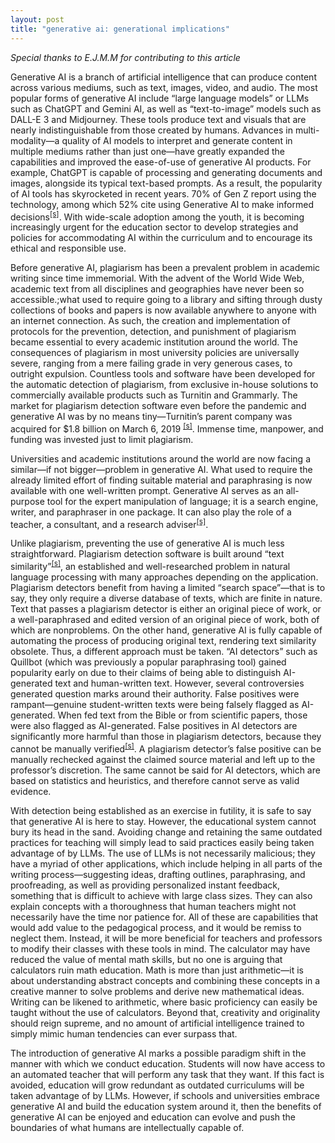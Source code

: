 ```yaml
---
layout: post
title: "generative ai: generational implications"
---
```


*Special thanks to E.J.M.M for contributing to this article*

Generative AI is a branch of artificial intelligence that can produce content across various mediums, such as text, images, video, and audio. The most popular forms of generative AI include “large language models” or LLMs such as ChatGPT and Gemini AI, as well as “text-to-image” models such as DALL-E 3 and Midjourney. These tools produce text and visuals that are nearly indistinguishable from those created by humans. Advances in multi-modality—a quality of AI models to interpret and generate content in multiple mediums rather than just one—have greatly expanded the capabilities and improved the ease-of-use of generative AI products. For example, ChatGPT is capable of processing and generating documents and images, alongside its typical text-based prompts. As a result, the popularity of AI tools has skyrocketed in recent years. 70% of Gen Z report using the technology, among which 52% cite using Generative AI to make informed decisions<sup>[[s]](https://www.turnitin.com/press/advance-to-acquire-turnitin)</sup>. With wide-scale adoption among the youth, it is becoming increasingly urgent for the education sector to develop strategies and policies for accommodating AI within the curriculum and to encourage its ethical and responsible use.

Before generative AI, plagiarism has been a prevalent problem in academic writing since time immemorial. With the advent of the World Wide Web, academic text from all disciplines and geographies have never been so accessible.;what used to require going to a library and sifting through dusty collections of books and papers is now available anywhere to anyone with an internet connection. As such, the creation and implementation of protocols for the prevention, detection, and punishment of plagiarism became essential to every academic institution around the world. The consequences of plagiarism in most university policies are universally severe, ranging from a mere failing grade in very generous cases, to outright expulsion. Countless tools and software have been developed for the automatic detection of plagiarism, from exclusive in-house solutions to commercially available products such as Turnitin and Grammarly. The market for plagiarism detection software even before the pandemic and generative AI was by no means tiny—Turnitin’s parent company was acquired for $1.8 billion on March 6, 2019 <sup>[[s]](https://www.turnitin.com/press/advance-to-acquire-turnitin)</sup>. Immense time, manpower, and funding was invested just to limit plagiarism.

Universities and academic institutions around the world are now facing a similar—if not bigger—problem in generative AI. What used to require the already limited effort of finding suitable material and paraphrasing is now available with one well-written prompt. Generative AI serves as an all-purpose tool for the expert manipulation of language; it is a search engine, writer, and paraphraser in one package. It can also play the role of a teacher, a consultant, and a research adviser<sup>[[s]](https://doi.org/10.1016/j.lindif.2023.102274)</sup>.

Unlike plagiarism, preventing the use of  generative AI is much less straightforward. Plagiarism detection software is built around “text similarity”<sup>[[s]](https://doi.org/10.48550/arXiv.1001.3487)</sup>, an established and well-researched problem in natural language processing with many approaches depending on the application. Plagiarism detectors benefit from having a limited “search space”—that is to say, they only require a diverse database of texts, which are finite in nature. Text that passes a plagiarism detector is either an original piece of work, or a well-paraphrased and edited version of an original piece of work, both of which are nonproblems. On the other hand, generative AI is fully capable of automating the process of producing original text, rendering text similarity obsolete. Thus, a different approach must be taken. “AI detectors” such as Quillbot (which was previously a popular paraphrasing tool) gained popularity early on due to their claims of being able to distinguish AI-generated text and human-written text. However, several controversies generated question marks around their authority. False positives were rampant—genuine student-written texts were being falsely flagged as AI-generated. When fed text from the Bible or from scientific papers, those were also flagged as AI-generated. False positives in AI detectors are significantly more harmful than those in plagiarism detectors, because they cannot be manually verified<sup>[[s]](https://www.vanderbilt.edu/brightspace/2023/08/16/guidance-on-ai-detection-and-why-were-disabling-turnitins-ai-detector/)</sup>. A plagiarism detector’s false positive can be manually rechecked against the claimed source material and left up to the professor’s discretion. The same cannot be said for AI detectors, which are based on statistics and heuristics, and therefore cannot serve as valid evidence.

With detection being established as an exercise in futility, it is safe to say that generative AI is here to stay. However, the educational system cannot bury its head in the sand. Avoiding change and retaining the same outdated practices for teaching will simply lead to said practices easily being taken advantage of by LLMs. The use of LLMs is not necessarily malicious; they have a myriad of other applications, which include helping in all parts of the writing process—suggesting ideas, drafting outlines, paraphrasing, and proofreading, as well as providing personalized instant feedback, something that is difficult to achieve with large class sizes. They can also explain concepts with a thoroughness that human teachers might not necessarily have the time nor patience for. All of these are capabilities that would add value to the pedagogical process, and it would be remiss to neglect them. Instead, it will be more beneficial for teachers and professors to modify their classes with these tools in mind. The calculator may have reduced the value of mental math skills, but no one is arguing that calculators ruin math education. Math is more than just arithmetic—it is about understanding abstract concepts and combining these concepts in a creative manner to solve problems and derive new mathematical ideas. Writing can be likened to arithmetic, where basic proficiency can easily be taught without the use of calculators. Beyond that, creativity and originality should reign supreme, and no amount of artificial intelligence trained to simply mimic human tendencies can ever surpass that.

The introduction of generative AI marks a possible paradigm shift in the manner with which we conduct education. Students will now have access to an automated teacher that will perform any task that they want. If this fact is avoided, education will grow redundant as outdated curriculums will be taken advantage of by LLMs. However, if schools and universities embrace generative AI and build the education system around it, then the benefits of generative AI can be enjoyed and education can evolve and push the boundaries of what humans are intellectually capable of.